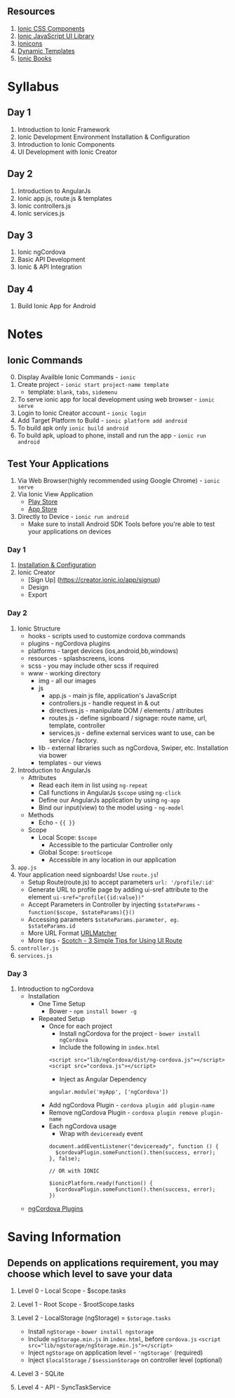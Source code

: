 ## Resources

1. [Ionic CSS Components](http://ionicframework.com/docs/components/)
2. [Ionic JavaScript UI Library](http://ionicframework.com/docs/api)
3. [Ionicons](http://ionicframework.com/docs/components/#icons)
4. [Dynamic Templates](http://ionicframework.com/docs/platform-customization/dynamic-templates.html)
5. [Ionic Books](http://ionicframework.com/docs/guide/)

# Syllabus

## Day 1

1. Introduction to Ionic Framework
2. Ionic Development Environment Installation & Configuration
3. Introduction to Ionic Components
4. UI Development with Ionic Creator

## Day 2

1. Introduction to AngularJs
2. Ionic app.js, route.js & templates
3. Ionic controllers.js
4. Ionic services.js

## Day 3

1. Ionic ngCordova
2. Basic API Development
3. Ionic & API Integration

## Day 4

1. Build Ionic App for Android

# Notes

## Ionic Commands ##

0. Display Availble Ionic Commands - `ionic`
1. Create project - `ionic start project-name template`
	- template: `blank`, `tabs`, `sidemenu`
2. To serve ionic app for local development using web browser - `ionic serve`
3. Login to Ionic Creator account - `ionic login`
4. Add Target Platform to Build - `ionic platform add android`
5. To build apk only `ionic build android`
6. To build apk, upload to phone, install and run the app - `ionic run android`

## Test Your Applications ##

1. Via Web Browser(highly recommended using Google Chrome) - `ionic serve`
2. Via Ionic View Application
	- [Play Store](https://play.google.com/store/apps/details?id=com.ionic.viewapp)
	- [App Store](https://itunes.apple.com/us/app/ionic-view/id849930087?mt=8)
3. Directly to Device - `ionic run android`
	- Make sure to install Android SDK Tools before you're able to test your applications on devices

### Day 1 ###

1. [Installation & Configuration](http://bit.ly/cc-ionic-installation)
2. Ionic Creator
	- [Sign Up] (https://creator.ionic.io/app/signup)
	- Design
	- Export

### Day 2 ###

1. Ionic Structure
	- hooks - scripts used to customize cordova commands
	- plugins - ngCordova plugins
	- platforms - target devices (ios,android,bb,windows)
	- resources - splashscreens, icons
	- scss - you may include other scss if required
	- www - working directory
		- img - all our images
		- js
			- app.js - main js file, application's JavaScript
			- controllers.js - handle request in & out
			- directives.js - manipulate DOM / elements / attributes
			- routes.js - define signboard / signage: route name, url, template, controller
			- services.js - define external services want to use, can be service / factory.
		- lib - external libraries such as ngCordova, Swiper, etc. Installation via bower
		- templates - our views
2. Introduction to AngularJs
	- Attributes
		- Read each item in list using `ng-repeat`
		- Call functions in AngularJs `$scope` using `ng-click`
		- Define our AngularJs application by using `ng-app`
		- Bind our input(view) to the model using - `ng-model`
	- Methods
		- Echo - `{{ }}`
	- Scope
		- Local Scope: `$scope`
			- Accessible to the particular Controller only
		- Global Scope: `$rootScope`
			- Accessible in any location in our application
3. `app.js`
4. Your application need signboards! Use `route.js`!
	- Setup Route(route.js) to accept parameters `url: '/profile/:id'`
	- Generate URL to profile page by adding ui-sref attribute to the element `ui-sref="profile({id:value})"`
	- Accept Parameters in Controller by injecting `$stateParams` - `function($scope, $stateParams){}()`
	- Accessing parameters `$stateParams.parameter, eg. $stateParams.id`
	- More URL Format [URLMatcher](http://angular-ui.github.io/ui-router/site/#/api/ui.router.util.type:UrlMatcher)
	- More tips - [Scotch - 3 Simple Tips for Using UI Route](https://scotch.io/tutorials/3-simple-tips-for-using-ui-router)
5. `controller.js`
6. `services.js`

### Day 3 ###

1. Introduction to ngCordova
	- Installation
		- One Time Setup
			- Bower - `npm install bower -g`
		- Repeated Setup
			- Once for each project
				- Install ngCordova for the project - `bower install ngCordova`
				- Include the following in `index.html`
				```
				<script src="lib/ngCordova/dist/ng-cordova.js"></script>
				<script src="cordova.js"></script>
				```
				- Inject as Angular Dependency
				```
				angular.module('myApp', ['ngCordova'])
				```
			- Add ngCordova Plugin - `cordova plugin add plugin-name`
			- Remove ngCordova Plugin - `cordova plugin remove plugin-name`
			- Each ngCordova usage
				- Wrap with `deviceready` event
				```
				document.addEventListener("deviceready", function () {
				  $cordovaPlugin.someFunction().then(success, error);
				}, false);

				// OR with IONIC

				$ionicPlatform.ready(function() {
				  $cordovaPlugin.someFunction().then(success, error);
				})
				```
	- [ngCordova Plugins](http://ngcordova.com/docs/plugins/)

# Saving Information

## Depends on applications requirement, you may choose which level to save your data ##

1. Level 0 - Local Scope - $scope.tasks
	
2. Level 1 - Root Scope - $rootScope.tasks

3. Level 2 - LocalStorage (ngStorage) = `$storage.tasks`
	- Install `ngStorage` -	`bower install ngstorage`
	- Include `ngStorage.min.js` in `index.html`, before `cordova.js`
	```<script src="lib/ngstorage/ngStorage.min.js"></script>```
	- Inject `ngStorage` on application level - `'ngStorage'` (required)
	- Inject `$localStorage` / `$sessionStorage` on controller level (optional)

4. Level 3 - SQLite

5. Level 4 - API - SyncTaskService




















